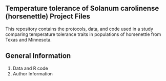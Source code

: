 ## Temperature tolerance of Solanum carolinense (horsenettle) Project Files
This repository contains the protocols, data, and code used in a study comparing temperature tolerance traits in populations of horsenettle from Texas and Minnesota. 
## General Information
1. Data and R code
2. Author Information

